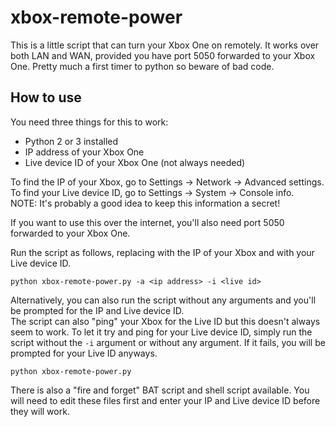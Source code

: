 xbox-remote-power
======================

This is a little script that can turn your Xbox One on remotely. It works over both LAN and WAN, provided you have port 5050 forwarded to your Xbox One. Pretty much a first timer to python so beware of bad code.

## How to use

You need three things for this to work:
- Python 2 or 3 installed
- IP address of your Xbox One
- Live device ID of your Xbox One (not always needed)

To find the IP of your Xbox, go to Settings -> Network -> Advanced settings.  
To find your Live device ID, go to Settings -> System -> Console info.  
NOTE: It's probably a good idea to keep this information a secret!

If you want to use this over the internet, you'll also need port 5050 forwarded to your Xbox One.

Run the script as follows, replacing <ip address> with the IP of your Xbox and <live id> with your Live device ID.

```
python xbox-remote-power.py -a <ip address> -i <live id>
```

Alternatively, you can also run the script without any arguments and you'll be prompted for the IP and Live device ID.  
The script can also "ping" your Xbox for the Live ID but this doesn't always seem to work. To let it try and ping for your Live device ID, simply run the script without the `-i` argument or without any argument. If it fails, you will be prompted for your Live ID anyways.

```
python xbox-remote-power.py
```

There is also a "fire and forget" BAT script and shell script available. You will need to edit these files first and enter your IP and Live device ID before they will work.